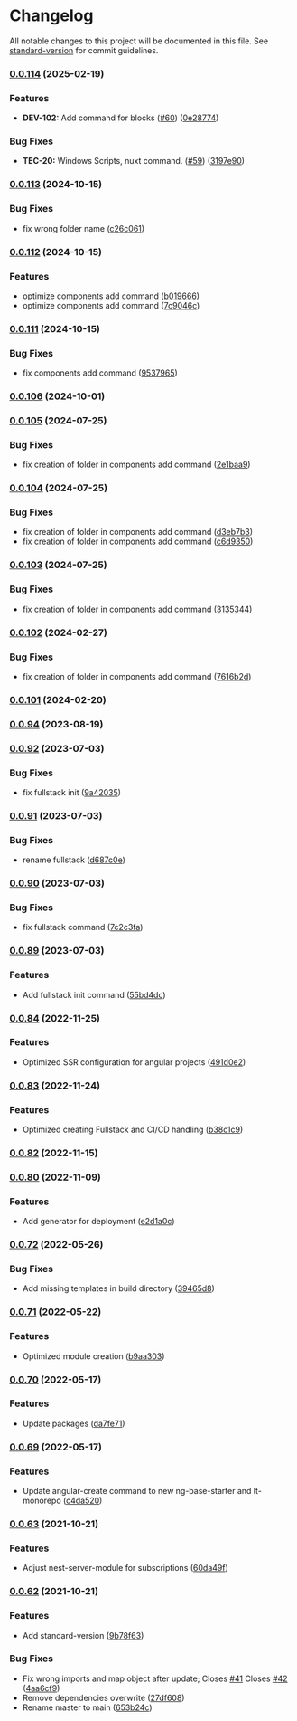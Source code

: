 # Changelog

All notable changes to this project will be documented in this file. See [standard-version](https://github.com/conventional-changelog/standard-version) for commit guidelines.

### [0.0.114](https://github.com/lenneTech/cli/compare/v0.0.113...v0.0.114) (2025-02-19)


### Features

* **DEV-102:** Add command for blocks ([#60](https://github.com/lenneTech/cli/issues/60)) ([0e28774](https://github.com/lenneTech/cli/commit/0e28774b6cd60da36c63e3a453e1cedc7781528c))


### Bug Fixes

* **TEC-20:** Windows Scripts, nuxt command. ([#59](https://github.com/lenneTech/cli/issues/59)) ([3197e90](https://github.com/lenneTech/cli/commit/3197e900d6db0b58d333b064986e3ab6122f9e5b))

### [0.0.113](https://github.com/lenneTech/cli/compare/v0.0.112...v0.0.113) (2024-10-15)


### Bug Fixes

* fix wrong folder name ([c26c061](https://github.com/lenneTech/cli/commit/c26c0619adfd5563b689022c4ce53e70e199cf42))

### [0.0.112](https://github.com/lenneTech/cli/compare/v0.0.111...v0.0.112) (2024-10-15)


### Features

* optimize components add command ([b019666](https://github.com/lenneTech/cli/commit/b019666178568d854961374b7c4ace6d782f15a1))
* optimize components add command ([7c9046c](https://github.com/lenneTech/cli/commit/7c9046c53697d06ad3e52979fd4d87e4c07a3d0f))

### [0.0.111](https://github.com/lenneTech/cli/compare/v0.0.110...v0.0.111) (2024-10-15)


### Bug Fixes

* fix components add command ([9537965](https://github.com/lenneTech/cli/commit/9537965704de2b5597a937906f61c6c4a4c3209d))

### [0.0.106](https://github.com/lenneTech/cli/compare/v0.0.105...v0.0.106) (2024-10-01)

### [0.0.105](https://github.com/lenneTech/cli/compare/v0.0.104...v0.0.105) (2024-07-25)


### Bug Fixes

* fix creation of folder in components add command ([2e1baa9](https://github.com/lenneTech/cli/commit/2e1baa9df3751cc6ef7f44b21535784631bb666a))

### [0.0.104](https://github.com/lenneTech/cli/compare/v0.0.103...v0.0.104) (2024-07-25)


### Bug Fixes

* fix creation of folder in components add command ([d3eb7b3](https://github.com/lenneTech/cli/commit/d3eb7b39778504b214b66410111343bbf9244988))
* fix creation of folder in components add command ([c6d9350](https://github.com/lenneTech/cli/commit/c6d9350349715e4504cf6f346bfc63b787e23118))

### [0.0.103](https://github.com/lenneTech/cli/compare/v0.0.102...v0.0.103) (2024-07-25)


### Bug Fixes

* fix creation of folder in components add command ([3135344](https://github.com/lenneTech/cli/commit/3135344d5850411ae797afb132d836d404bf48d4))

### [0.0.102](https://github.com/lenneTech/cli/compare/v0.0.101...v0.0.102) (2024-02-27)


### Bug Fixes

* fix creation of folder in components add command ([7616b2d](https://github.com/lenneTech/cli/commit/7616b2d7674385c6377b440db4b589e5d2c3ad09))

### [0.0.101](https://github.com/lenneTech/cli/compare/v0.0.99...v0.0.101) (2024-02-20)

### [0.0.94](https://github.com/lenneTech/cli/compare/v0.0.92...v0.0.94) (2023-08-19)

### [0.0.92](https://github.com/lenneTech/cli/compare/v0.0.91...v0.0.92) (2023-07-03)

### Bug Fixes

- fix fullstack init ([9a42035](https://github.com/lenneTech/cli/commit/9a42035c383ba967629457c8802024f9c86ff7ab))

### [0.0.91](https://github.com/lenneTech/cli/compare/v0.0.90...v0.0.91) (2023-07-03)

### Bug Fixes

- rename fullstack ([d687c0e](https://github.com/lenneTech/cli/commit/d687c0e29d0a27811f787a94d7ce24ea6fc4d2f0))

### [0.0.90](https://github.com/lenneTech/cli/compare/v0.0.89...v0.0.90) (2023-07-03)

### Bug Fixes

- fix fullstack command ([7c2c3fa](https://github.com/lenneTech/cli/commit/7c2c3fae38bfb35fcb43bf2bcc52213827f457ce))

### [0.0.89](https://github.com/lenneTech/cli/compare/v0.0.88...v0.0.89) (2023-07-03)

### Features

- Add fullstack init command ([55bd4dc](https://github.com/lenneTech/cli/commit/55bd4dca270f066feeafc06b4e8e0ee708e25fc8))

### [0.0.84](https://github.com/lenneTech/cli/compare/v0.0.83...v0.0.84) (2022-11-25)

### Features

- Optimized SSR configuration for angular projects ([491d0e2](https://github.com/lenneTech/cli/commit/491d0e24cad736462d69f2a7737522b2f8b1fa39))

### [0.0.83](https://github.com/lenneTech/cli/compare/v0.0.82...v0.0.83) (2022-11-24)

### Features

- Optimized creating Fullstack and CI/CD handling ([b38c1c9](https://github.com/lenneTech/cli/commit/b38c1c9c9e2cd3d822736b08bf1f7b32719ff1fe))

### [0.0.82](https://github.com/lenneTech/cli/compare/v0.0.80...v0.0.82) (2022-11-15)

### [0.0.80](https://github.com/lenneTech/cli/compare/v0.0.79...v0.0.80) (2022-11-09)

### Features

- Add generator for deployment ([e2d1a0c](https://github.com/lenneTech/cli/commit/e2d1a0c297bbca3437d4d2c5adbcf6f23ba27e97))

### [0.0.72](https://github.com/lenneTech/cli/compare/v0.0.71...v0.0.72) (2022-05-26)

### Bug Fixes

- Add missing templates in build directory ([39465d8](https://github.com/lenneTech/cli/commit/39465d8f041f5a6ee594cdc6647e97becd78594f))

### [0.0.71](https://github.com/lenneTech/cli/compare/v0.0.70...v0.0.71) (2022-05-22)

### Features

- Optimized module creation ([b9aa303](https://github.com/lenneTech/cli/commit/b9aa303e757445d18d98668a0ce582b5c1be4c3f))

### [0.0.70](https://github.com/lenneTech/cli/compare/v0.0.69...v0.0.70) (2022-05-17)

### Features

- Update packages ([da7fe71](https://github.com/lenneTech/cli/commit/da7fe71d83471b65f3d1620a8274396491a9f75d))

### [0.0.69](https://github.com/lenneTech/cli/compare/v0.0.63...v0.0.69) (2022-05-17)

### Features

- Update angular-create command to new ng-base-starter and lt-monorepo ([c4da520](https://github.com/lenneTech/cli/commit/c4da52012e983f5d05a7ec9997c5958b8f639b73))

### [0.0.63](https://github.com/lenneTech/cli/compare/v0.0.62...v0.0.63) (2021-10-21)

### Features

- Adjust nest-server-module for subscriptions ([60da49f](https://github.com/lenneTech/cli/commit/60da49fa9d7acd25a5c16399674da8869a6b4286))

### [0.0.62](https://github.com/lenneTech/cli/compare/v0.0.53...v0.0.62) (2021-10-21)

### Features

- Add standard-version ([9b78f63](https://github.com/lenneTech/cli/commit/9b78f638136b6fbc8fbc16961d261c6bec28ca25))

### Bug Fixes

- Fix wrong imports and map object after update; Closes [#41](https://github.com/lenneTech/cli/issues/41) Closes [#42](https://github.com/lenneTech/cli/issues/42) ([4aa6cf9](https://github.com/lenneTech/cli/commit/4aa6cf91a583b070e1c3db8c83bc33272c19dde8))
- Remove dependencies overwrite ([27df608](https://github.com/lenneTech/cli/commit/27df6085e04cd506466bc298355033fe23e5c5e7))
- Rename master to main ([653b24c](https://github.com/lenneTech/cli/commit/653b24cbebed230af9a80f4da29974fedc3ccc83))
